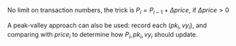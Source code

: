 No limit on transaction numbers, the trick is $P_i = P_{i-1} + \Delta price$, if $\Delta price > 0$

A peak-valley approach can also be used: record each $(pk_i,vy_i)$, and comparing with $price_i$ to determine how $P_i, pk_i, vy_i$ should update.
